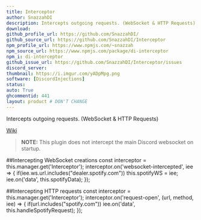 ```yaml
---
title: Interceptor
author: SnazzahDI
description: Intercepts outgoing requests. (WebSocket & HTTP Requests)
download:
github_profile_url: https://github.com/SnazzahDI/
github_source_url: https://github.com/SnazzahDI/Interceptor
npm_profile_url: https://www.npmjs.com/~snazzah
npm_source_url: https://www.npmjs.com/package/di-interceptor
npm_i: di-interceptor
github_issue_url: https://github.com/SnazzahDI/Interceptor/issues
discord_server:
thumbnail: https://i.imgur.com/yADpMpg.png
software: [DiscordInjections]
status:
auto: True
ghcommentid: 441
layout: product # DON'T CHANGE
---
```

Intercepts outgoing requests. (WebSocket & HTTP Requests)

[Wiki](https://github.com/SnazzahDI/Interceptor/wiki)

>**NOTE:** This plugin does not intercept the main Discord websocket on startup.

##Intercepting WebSocket creations
    const interceptor = this.manager.get('Interceptor');
    interceptor.on('websocket-intercepted', iee => {
    if(iee.ws.url.includes("dealer.spotify.com")) this.spotifyWS = iee;
    iee.on('data', this.spotifyData);
    });

##Intercepting HTTP requests
    const interceptor = this.manager.get('Interceptor');
    interceptor.on('request-open', (url, method, iee) => {
    if(url.includes("spotify.com")) iee.on('data', this.handleSpotifyRequest);
    });